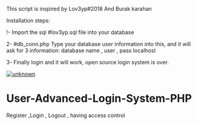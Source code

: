 This script is inspired by Lov3yp#2018 And Burak karahan

Installation steps:

!- Import the sql #lov3yp.sql file into your database

2- #db_conn.php Type your database user information into this, and it will ask for 3 information: database name , user , pass localhost

3- Finally login and it will work, open source login system is over.


<a href="https://imgbb.com/"><img src="https://i.ibb.co/bdxTNdB/unknown.png" alt="unknown" border="0"></a>














# User-Advanced-Login-System-PHP
Register ,Login , Logout , having access control
